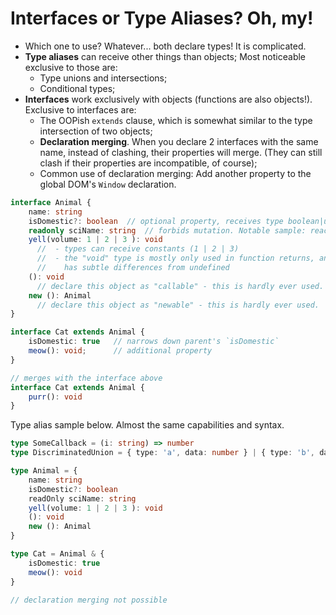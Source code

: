 # Interfaces or Type Aliases? Oh, my!

* Which one to use? Whatever... both declare types! It is complicated.
* **Type aliases** can receive other things than objects; Most noticeable exclusive to those are:
  * Type unions and intersections;
  * Conditional types;
* **Interfaces** work exclusively with objects (functions are also objects!). Exclusive to interfaces are:
  * The OOPish `extends` clause, which is somewhat similar to the type intersection of two objects;
  * **Declaration merging**. When you declare 2 interfaces with the same name, instead of clashing, their properties will merge. (They can still clash if their properties are incompatible, of course);
  * Common use of declaration merging: Add another property to the global DOM's `Window` declaration.

```typescript
interface Animal {
    name: string
    isDomestic?: boolean  // optional property, receives type boolean|undefined
    readonly sciName: string  // forbids mutation. Notable sample: react's state
    yell(volume: 1 | 2 | 3 ): void
      //  - types can receive constants (1 | 2 | 3)
      //  - the "void" type is mostly only used in function returns, and
      //    has subtle differences from undefined
    (): void
      // declare this object as "callable" - this is hardly ever used.
    new (): Animal
      // declare this object as "newable" - this is hardly ever used.
}

interface Cat extends Animal {
    isDomestic: true   // narrows down parent's `isDomestic`
    meow(): void;      // additional property
}

// merges with the interface above
interface Cat extends Animal {
    purr(): void
}
```

Type alias sample below. Almost the same capabilities and syntax.

```typescript
type SomeCallback = (i: string) => number
type DiscriminatedUnion = { type: 'a', data: number } | { type: 'b', data: string }

type Animal = {
    name: string
    isDomestic?: boolean
    readOnly sciName: string
    yell(volume: 1 | 2 | 3 ): void
    (): void
    new (): Animal
}

type Cat = Animal & {
    isDomestic: true
    meow(): void
}

// declaration merging not possible
```
